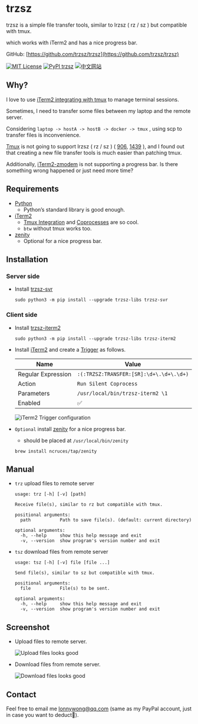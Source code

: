 # trzsz

trzsz is a simple file transfer tools, similar to lrzsz ( rz / sz ) but compatible with tmux.

which works with iTerm2 and has a nice progress bar.

GitHub: [https://github.com/trzsz/trzsz](https://github.com/trzsz/trzsz)

[![MIT License](https://img.shields.io/badge/license-MIT-green.svg?style=flat)](https://choosealicense.com/licenses/mit/)
[![PyPI trzsz](https://img.shields.io/pypi/v/trzsz?style=flat)](https://pypi.python.org/pypi/trzsz/)
[![中文网站](https://img.shields.io/badge/%E4%B8%AD%E6%96%87-%E7%BD%91%E7%AB%99-blue?style=flat)](https://trzsz.github.io/cn/)


## Why?

I love to use [iTerm2 integrating with tmux](https://iterm2.com/documentation-tmux-integration.html) to manage terminal sessions.

Sometimes, I need to transfer some files between my laptop and the remote server.

Considering `laptop -> hostA -> hostB -> docker -> tmux` , using scp to transfer files is inconvenience.

[Tmux](https://github.com/tmux/tmux) is not going to support lrzsz ( rz / sz ) ( [906](https://github.com/tmux/tmux/issues/906), [1439](https://github.com/tmux/tmux/issues/1439) ), and I found out that creating a new file transfer tools is much easier than patching tmux.

Additionally, [iTerm2-zmodem](https://github.com/RobberPhex/iTerm2-zmodem) is not supporting a progress bar. Is there something wrong happened or just need more time?


## Requirements
* [Python](https://www.python.org/)
  * Python’s standard library is good enough.
* [iTerm2](https://iterm2.com/index.html)
  * [Tmux Integration](https://iterm2.com/documentation-tmux-integration.html) and [Coprocesses](https://iterm2.com/documentation-coprocesses.html) are so cool.
  * `btw` without tmux works too.
* [zenity](https://github.com/ncruces/zenity)
  * Optional for a nice progress bar.


## Installation

### Server side

* Install [trzsz-svr](https://pypi.org/project/trzsz-svr)
  ```
  sudo python3 -m pip install --upgrade trzsz-libs trzsz-svr
  ```


### Client side

* Install [trzsz-iterm2](https://pypi.org/project/trzsz-iterm2)
  ```
  sudo python3 -m pip install --upgrade trzsz-libs trzsz-iterm2
  ```


* Install [iTerm2](https://iterm2.com/index.html) and create a [Trigger](https://iterm2.com/documentation-triggers.html) as follows.

  | Name | Value |
  | ---- | ---- |
  | Regular Expression | `:(:TRZSZ:TRANSFER:[SR]:\d+\.\d+\.\d+)` |
  | Action | `Run Silent Coprocess` |
  | Parameters | `/usr/local/bin/trzsz-iterm2 \1` |
  | Enabled | ✅ |

  ![iTerm2 Trigger configuration](https://trzsz.github.io/images/config.png)


* `Optional` install [zenity](https://github.com/ncruces/zenity) for a nice progress bar.
  * should be placed at `/usr/local/bin/zenity`

  ```
  brew install ncruces/tap/zenity
  ```


## Manual

* `trz` upload files to remote server
  ```
  usage: trz [-h] [-v] [path]

  Receive file(s), similar to rz but compatible with tmux.

  positional arguments:
    path           Path to save file(s). (default: current directory)

  optional arguments:
    -h, --help     show this help message and exit
    -v, --version  show program's version number and exit
  ```

* `tsz` download files from remote server
  ```
  usage: tsz [-h] [-v] file [file ...]

  Send file(s), similar to sz but compatible with tmux.

  positional arguments:
    file           File(s) to be sent.

  optional arguments:
    -h, --help     show this help message and exit
    -v, --version  show program's version number and exit
  ```

## Screenshot

* Upload files to remote server.

  ![Upload files looks good](https://trzsz.github.io/images/upload.gif)

* Download files from remote server.

  ![Download files looks good](https://trzsz.github.io/images/download.gif)


## Contact

Feel free to email me <lonnywong@qq.com> (same as my PayPal account, just in case you want to deduct🤑).
